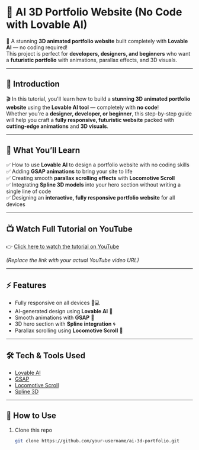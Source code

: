 # 🚀 AI 3D Portfolio Website (No Code with Lovable AI)

🎨 A stunning **3D animated portfolio website** built completely with **Lovable AI** — no coding required!  
This project is perfect for **developers, designers, and beginners** who want a **futuristic portfolio** with animations, parallax effects, and 3D visuals.  

---

## 🌟 Introduction
🎬 In this tutorial, you'll learn how to build a **stunning 3D animated portfolio website** using the **Lovable AI tool** — completely with **no code**!  
Whether you're a **designer, developer, or beginner**, this step-by-step guide will help you craft a **fully responsive, futuristic website** packed with **cutting-edge animations** and **3D visuals**.

---

## 🎯 What You’ll Learn
✅ How to use **Lovable AI** to design a portfolio website with no coding skills  
✅ Adding **GSAP animations** to bring your site to life  
✅ Creating smooth **parallax scrolling effects** with **Locomotive Scroll**  
✅ Integrating **Spline 3D models** into your hero section without writing a single line of code  
✅ Designing an **interactive, fully responsive portfolio website** for all devices  

---

## 📺 Watch Full Tutorial on YouTube
👉 [Click here to watch the tutorial on YouTube](https://youtube.com/)  

*(Replace the link with your actual YouTube video URL)*  

---

## ⚡ Features
- Fully responsive on all devices 📱💻  
- AI-generated design using **Lovable AI** 🤖  
- Smooth animations with **GSAP** 🎥  
- 3D hero section with **Spline integration** 🌀  
- Parallax scrolling using **Locomotive Scroll** 🎢  

---

## 🛠️ Tech & Tools Used
- [Lovable AI](https://lovable.dev)  
- [GSAP](https://greensock.com/gsap/)  
- [Locomotive Scroll](https://locomotivemtl.github.io/locomotive-scroll/)  
- [Spline 3D](https://spline.design/)  

---

## 📌 How to Use
1. Clone this repo  
   ```bash
   git clone https://github.com/your-username/ai-3d-portfolio.git

